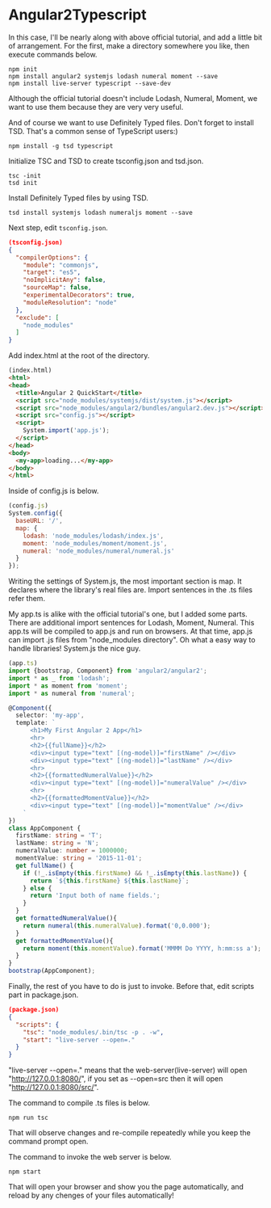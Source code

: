 # Angular2Typescript

In this case, I'll be nearly along with above official tutorial, and add a little bit of arrangement.
For the first, make a directory somewhere you like, then execute commands below.

```
npm init
npm install angular2 systemjs lodash numeral moment --save
npm install live-server typescript --save-dev
```

Although the official tutorial doesn't include Lodash, Numeral, Moment, we want to use them because they are very very useful.

And of course we want to use Definitely Typed files.
Don't forget to install TSD. That's a common sense of TypeScript users:)

```
npm install -g tsd typescript
```

Initialize TSC and TSD to create tsconfig.json and tsd.json.

```
tsc -init
tsd init
```

Install Definitely Typed files by using TSD.

```
tsd install systemjs lodash numeraljs moment --save
```

Next step, edit `tsconfig.json`.

```json
(tsconfig.json)
{
  "compilerOptions": {
    "module": "commonjs",
    "target": "es5",
    "noImplicitAny": false,
    "sourceMap": false,
    "experimentalDecorators": true,
    "moduleResolution": "node"
  },
  "exclude": [
    "node_modules"
  ]
}
```

Add index.html at the root of the directory.

```html
(index.html)
<html>
<head>
  <title>Angular 2 QuickStart</title>
  <script src="node_modules/systemjs/dist/system.js"></script>
  <script src="node_modules/angular2/bundles/angular2.dev.js"></script>
  <script src="config.js"></script>
  <script>
    System.import('app.js');
  </script>
</head>
<body>
  <my-app>loading...</my-app>
</body>
</html>
```

Inside of config.js is below.

```javascript
(config.js)
System.config({
  baseURL: '/',
  map: {
    lodash: 'node_modules/lodash/index.js',
    moment: 'node_modules/moment/moment.js',
    numeral: 'node_modules/numeral/numeral.js'
  }
});
```

Writing the settings of System.js, the most important section is map.
It declares where the library's real files are. Import sentences in the .ts files refer them.

My app.ts is alike with the official tutorial's one, but I added some parts.
There are additional import sentences for Lodash, Moment, Numeral.
This app.ts will be compiled to app.js and run on browsers. At that time, app.js can import .js files from "node_modules directory".
Oh what a easy way to handle libraries! System.js the nice guy.

```typescript
(app.ts)
import {bootstrap, Component} from 'angular2/angular2';
import * as _ from 'lodash';
import * as moment from 'moment';
import * as numeral from 'numeral';

@Component({
  selector: 'my-app',
  template: `
      <h1>My First Angular 2 App</h1>      
      <hr>
      <h2>{{fullName}}</h2>
      <div><input type="text" [(ng-model)]="firstName" /></div>
      <div><input type="text" [(ng-model)]="lastName" /></div>
      <hr>
      <h2>{{formattedNumeralValue}}</h2>
      <div><input type="text" [(ng-model)]="numeralValue" /></div>
      <hr>
      <h2>{{formattedMomentValue}}</h2>
      <div><input type="text" [(ng-model)]="momentValue" /></div>
    `
})
class AppComponent {
  firstName: string = 'T';
  lastName: string = 'N';
  numeralValue: number = 1000000;
  momentValue: string = '2015-11-01';
  get fullName() {
    if (!_.isEmpty(this.firstName) && !_.isEmpty(this.lastName)) {
      return `${this.firstName} ${this.lastName}`;
    } else {
      return 'Input both of name fields.';
    }
  }
  get formattedNumeralValue(){
    return numeral(this.numeralValue).format('0,0.000');
  }
  get formattedMomentValue(){
    return moment(this.momentValue).format('MMMM Do YYYY, h:mm:ss a');
  }
}
bootstrap(AppComponent);
```

Finally, the rest of you have to do is just to invoke.
Before that, edit scripts part in package.json.

```json
(package.json)
{
  "scripts": {
    "tsc": "node_modules/.bin/tsc -p . -w",
    "start": "live-server --open=."
  }
}
```

"live-server --open=." means that the web-server(live-server) will open "http://127.0.0.1:8080/", if you set as --open=src then it will open "http://127.0.0.1:8080/src/".

The command to compile .ts files is below.

```
npm run tsc
```

That will observe changes and re-compile repeatedly while you keep the command prompt open.

The command to invoke the web server is below.

```
npm start
```

That will open your browser and show you the page automatically, and reload by any chenges of your files automatically!